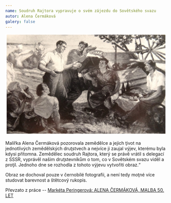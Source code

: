 ```yaml
---
name: Soudruh Rajtora vypravuje o svém zájezdu do Sovětského svazu
autor: Alena Čermáková
galery: false
---
```


![Soudruh Rajtora vypravuje o svém zájezdu do Sovětského svazu](/img/Soudruh%20Rajtora%20vypravuje%20o%20svém%20zájezdu%20do%20Sovětského%20svazu.jpg)

Malířka Alena Čermáková pozorovala zemědělce a jejich ţivot na
jednotlivých zemědělských druţstvech a nejvíce ji zaujal výjev, kterému byla kdysi
přítomna. Zemědělec soudruh Rajtora, který se právě vrátil s delegací z SSSR, vyprávěl
našim druţstevníkům o tom, co v Sovětském svazu viděl a proţil. Jednoho dne se rozhodla
z tohoto výjevu vytvořiti obraz.“

Obraz se dochoval pouze v černobílé fotografii, a není tedy moţné více studovat
barevnost a štětcový rukopis.

Převzato z práce -- 
[Markéta Peringerová: ALENA ČERMÁKOVÁ, MALBA 50. LET](https://is.muni.cz/th/243920/ff_m/Alena_Cermakova__malba_50._let_412ql.pdf)


